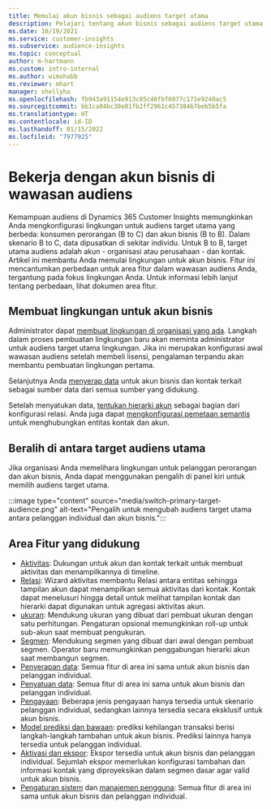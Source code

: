 ```yaml
---
title: Memulai akun bisnis sebagai audiens target utama
description: Pelajari tentang akun bisnis sebagai audiens target utama Dynamics 365 Customer Insights.
ms.date: 10/19/2021
ms.service: customer-insights
ms.subservice: audience-insights
ms.topic: conceptual
author: m-hartmann
ms.custom: intro-internal
ms.author: wimohabb
ms.reviewer: mhart
manager: shellyha
ms.openlocfilehash: fb943a91154e913c85c40fbf6077c171e9240ac5
ms.sourcegitcommit: bb1ca84bc38e81fb2ff2961c457384b7beb5b5fa
ms.translationtype: HT
ms.contentlocale: id-ID
ms.lasthandoff: 01/15/2022
ms.locfileid: "7977925"
---
```

# <a name="work-with-business-accounts-in-audience-insights"></a>Bekerja dengan akun bisnis di wawasan audiens

Kemampuan audiens di Dynamics 365 Customer Insights memungkinkan Anda mengkonfigurasi lingkungan untuk audiens target utama yang berbeda: konsumen perorangan (B to C) dan akun bisnis (B to B). Dalam skenario B to C, data dipusatkan di sekitar individu. Untuk B to B, target utama audiens adalah akun - organisasi atau perusahaan - dan kontak. Artikel ini membantu Anda memulai lingkungan untuk akun bisnis. Fitur ini mencantumkan perbedaan untuk area fitur dalam wawasan audiens Anda, tergantung pada fokus lingkungan Anda. Untuk informasi lebih lanjut tentang perbedaan, lihat dokumen area fitur. 

## <a name="create-an-environment-for-business-accounts"></a>Membuat lingkungan untuk akun bisnis

Administrator dapat [membuat lingkungan di organisasi yang ada](create-environment.md). Langkah dalam proses pembuatan lingkungan baru akan meminta administrator untuk audiens target utama lingkungan. Jika ini merupakan konfigurasi awal wawasan audiens setelah membeli lisensi, pengalaman terpandu akan membantu pembuatan lingkungan pertama.

Selanjutnya Anda [menyerap data](data-sources.md) untuk akun bisnis dan kontak terkait sebagai sumber data dari semua sumber yang didukung.

Setelah menyatukan data, [tentukan hierarki akun](relationships.md#set-up-account-hierarchies) sebagai bagian dari konfigurasi relasi. Anda juga dapat [mengkonfigurasi pemetaan semantis](semantic-mappings.md) untuk menghubungkan entitas kontak dan akun. 

## <a name="switch-between-primary-target-audience"></a>Beralih di antara target audiens utama

Jika organisasi Anda memelihara lingkungan untuk pelanggan perorangan dan akun bisnis, Anda dapat menggunakan pengalih di panel kiri untuk memilih audiens target utama.

:::image type="content" source="media/switch-primary-target-audience.png" alt-text="Pengalih untuk mengubah audiens target utama antara pelanggan individual dan akun bisnis.":::

## <a name="supported-feature-areas"></a>Area Fitur yang didukung

- [Aktivitas](activities.md): Dukungan untuk akun dan kontak terkait untuk membuat aktivitas dan menampilkannya di timeline.
- [Relasi](relationships.md): Wizard aktivitas membantu Relasi antara entitas sehingga tampilan akun dapat menampilkan semua aktivitas dari kontak. Kontak dapat menelusuri hingga detail untuk melihat tampilan kontak dan hierarki dapat digunakan untuk agregasi aktivitas akun.
- [ukuran](measures.md): Mendukung ukuran yang dibuat dari pembuat ukuran dengan satu perhitungan. Pengaturan opsional memungkinkan roll-up untuk sub-akun saat membuat pengukuran.
- [Segmen](segments.md): Mendukung segmen yang dibuat dari awal dengan pembuat segmen. Operator baru memungkinkan penggabungan hierarki akun saat membangun segmen.
- [Penyerapan data](data-sources.md): Semua fitur di area ini sama untuk akun bisnis dan pelanggan individual.
- [Penyatuan data](data-unification.md): Semua fitur di area ini sama untuk akun bisnis dan pelanggan individual.
- [Pengayaan](enrichment-hub.md): Beberapa jenis pengayaan hanya tersedia untuk skenario pelanggan individual, sedangkan lainnya tersedia secara eksklusif untuk akun bisnis.
- [Model prediksi dan bawaan](predictions-overview.md): prediksi kehilangan transaksi berisi langkah-langkah tambahan untuk akun bisnis. Prediksi lainnya hanya tersedia untuk pelanggan individual.
- [Aktivasi dan ekspor](export-destinations.md): Ekspor tersedia untuk akun bisnis dan pelanggan individual. Sejumlah ekspor memerlukan konfigurasi tambahan dan informasi kontak yang diproyeksikan dalam segmen dasar agar valid untuk akun bisnis.
- [Pengaturan sistem](system.md) dan [manajemen pengguna](permissions.md): Semua fitur di area ini sama untuk akun bisnis dan pelanggan individual.

